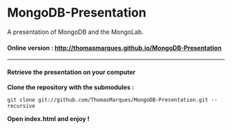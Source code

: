 MongoDB-Presentation
====================

A presentation of MongoDB and the MongoLab.

#### Online version : http://thomasmarques.github.io/MongoDB-Presentation
----------


#### Retrieve the presentation on your computer

**Clone the repository with the submodules :**
```
git clone git://github.com/ThomasMarques/MongoDB-Presentation.git --recursive
```

**Open index.html and enjoy !**
